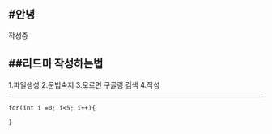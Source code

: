 #안녕
---
작성중

##리드미 작성하는법
---
1.파일생성
2.문법숙지
3.모르면 구글링 검색
4.작성

---

```
for(int i =0; i<5; i++){
    
}
```